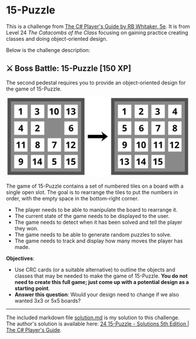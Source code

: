 # 15-Puzzle

This is a challenge from [The C# Player's Guide by RB Whitaker, 5e](https://csharpplayersguide.com/). It is from Level 24 *The Catacombs of the Class* focusing on gaining practice creating classes and doing object-oriented design.

Below is the challenge description:

## ⚔ Boss Battle: 15-Puzzle [150 XP]
The second pedestal requires you to provide an object-oriented design for the game of 15-Puzzle.

![Challenge 15-Puzzle Example Image](challenge-image.png)

The game of 15-Puzzle contains a set of numbered tiles on a board with a single open slot. The goal is to rearrange the tiles to put the numbers in order, with the empty space in the bottom-right corner.
- The player needs to be able to manipulate the board to rearrange it.
- The current state of the game needs to be displayed to the user.
- The game needs to detect when it has been solved and tell the player they won.
- The game needs to be able to generate random puzzles to solve.
- The game needs to track and display how many moves the player has made.

**Objectives**:
- Use CRC cards (or a suitable alternative) to outline the objects and classes that may be needed to make the game of 15-Puzzle. **You do not need to create this full game; just come up with a potential design as a starting point**.
- **Answer this question**: Would your design need to change if we also wanted 3x3 or 5x5 boards?
***

The included markdown file [solution.md](solution.md) is my solution to this challenge. The author's solution is available here: [24 15-Puzzle - Solutions 5th Edition | The C# Player's Guide](https://csharpplayersguide.com/solutions/5th-edition/fifteen-puzzle).
